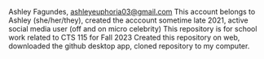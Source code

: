 Ashley Fagundes, ashleyeuphoria03@gmail.com
This account belongs to Ashley (she/her/they), created the acccount sometime late 2021, active social media user (off and on micro celebrity)
This repository is for school work related to CTS 115 for Fall 2023
Created this repository on web, downloaded the github desktop app, cloned repository to my computer.